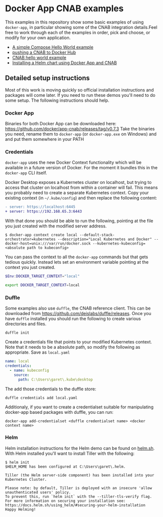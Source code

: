 # Docker App CNAB examples

This examples in this repository show some basic examples of using `docker-app`, in particular showing some of the CNAB integration details.Feel free to work through each of the examples in order, pick and choose, or modify for your own application.

* [A simple Compose Hello World example](https://github.com/garethr/docker-app-cnab-examples/tree/master/app1)
* [pushing a CNAB to Docker Hub](https://github.com/garethr/docker-app-cnab-examples/tree/master/app2)
* [CNAB hello world example](https://github.com/garethr/docker-app-cnab-examples/tree/master/app3)
* [Installing a Helm chart using Docker App and CNAB](https://github.com/garethr/docker-app-cnab-examples/tree/master/app4)


## Detailed setup instructions

Most of this work is moving quickly so official installation instructions and packages will come later. If you need to run these demos you'll need to do some setup. The following instructions should help.

### Docker App

Binaries for both Docker App can be downloaded here: https://github.com/docker/app-cnab/releases/tag/v0.7.3
Take the binaries you need, rename them to `docker-app` (or `docker-app.exe` on Windows) and and put them somewhere in your PATH

### Credentials

`docker-app` uses the new Docker Context functionality which will be available in a future version of Docker. For the moment it bundles this in the `docker-app` CLI itself.

Docker Desktop exposes a Kubernetes cluster on localhost, but trying to access that cluster on localhost from within a container will fail. This means you probably need to create a separate Kubernetes context. Copy your existing context (in `~/.kube/config`) and then replace the following content:

```diff
- server: https://localhost:6445
+ server: https://192.168.65.3:6443
```

With that done you should be able to run the following, pointing at the file you just created with the modified server address.

```console
$ docker-app context create local --default-stack-orchestrator=kubernetes --description="Local Kubernetes and Docker" --docker-host=unix:///var/run/docker.sock --kubernetes-kubeconfig=<absolute path to kubeconfig>
```

You can pass the context to all the `docker-app` commands but that gets tedious quickly. Instead lets set an environment variable pointing at the context you just created.

```powershell
$Env:DOCKER_TARGET_CONTEXT="local"
```

```bash
export DOCKER_TARGET_CONTEXT=local
```


### Duffle

Some examples also use `duffle`, the CNAB reference client. This can be downloaded from https://github.com/deislabs/duffle/releases. Once you have `duffle` installed you should run the following to create various directories and files.

```console
duffle init
```

Create a credentials file that points to your modified Kubernetes context. Note that it needs to be a absolute path, so
modify the following as appropriate. Save as `local.yaml`

```yaml
name: local
credentials:
  - name: kubeconfig
    source:
      path: C:\Users\garet\.kube\desktop
```

The add those credentials to the duffle store:

```console
duffle credentials add local.yaml
```

Additionaly, if you want to create a credentialset suitable for manipulating docker-app based packages with duffle, you can run:

```
docker-app add-credentialset <duffle credentialset name> <docker context name>
``` 


### Helm

Helm installation instructions for the Helm demo can be found on [helm.sh](https://helm.sh/). With Helm installed you'll want to install Tiller with the following:

```console
$ helm init
$HELM_HOME has been configured at C:\Users\garet\.helm.

Tiller (the Helm server-side component) has been installed into your Kubernetes Cluster.

Please note: by default, Tiller is deployed with an insecure 'allow unauthenticated users' policy.
To prevent this, run `helm init` with the --tiller-tls-verify flag.
For more information on securing your installation see: https://docs.helm.sh/using_helm/#securing-your-helm-installation
Happy Helming!
```
